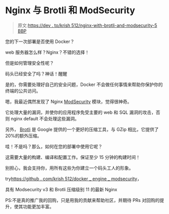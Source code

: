 # Nginx 与 Brotli 和 ModSecurity

> 原文:[https://dev . to/krish 512/nginx-with-brotli-and-modsecurity-5 BBP](https://dev.to/krish512/nginx-with-brotli-and-modsecurity-5bbp)

您的下一次部署是否使用 Docker？

web 服务器怎么样？Nginx？不错的选择！

但是如何管理安全性呢？

码头已经安全了吗？神话！醒醒

是的，你需要处理好自己的安全问题，Docker 不会做任何事情来帮助你保护你的终端的公共访问。

嗯，我最近偶然发现了 Nginx [ModSecurity](https://www.modsecurity.org/) 模块，觉得很神奇。

它处理大量的漏洞，并使你的应用程序免受主要的 web 和 SQL 漏洞的攻击，否则 nginx default 不会处理这些漏洞。

另外， [Brotli](https://github.com/google/brotli) 是 Google 提供的一个更好的压缩工具，与 GZip 相比，它提供了 20%的额外压缩。

哇！不是吗？那么，如何在您的部署中使用它呢？

这需要大量的构建、编译和配置工作。保证至少 15 分钟的构建时间！

别担心，我会支持你，用所有这些为你建立一个码头工人的形象。

try[https://github . com/krish 512/docker _ engine _ modsecurity](https://github.com/krish512/docker_nginx_modsecurity)，

具有 Modsecurity v3 和 Brotli 压缩级别 11 的最新 Nginx

PS:不是真的推广我的回购，只是用我的贡献来帮助社区，并期待 PRs 对回购的提升，使其功能更加丰富。